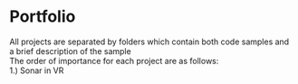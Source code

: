 # Portfolio
All projects are separated by folders which contain both code samples and a brief description of the sample     
The order of importance for each project are as follows:     
1.) Sonar in VR    
